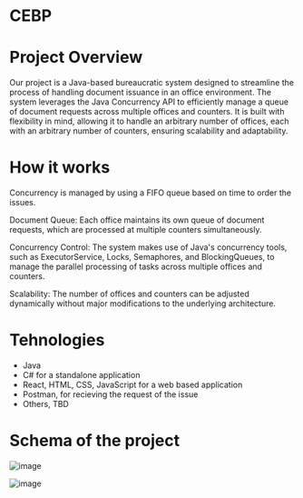 # CEBP

# Project Overview

Our project is a Java-based bureaucratic system designed to streamline the process of handling document issuance in an office environment. The system leverages the Java Concurrency API to efficiently manage a queue of document requests across multiple offices and counters. It is built with flexibility in mind, allowing it to handle an arbitrary number of offices, each with an arbitrary number of counters, ensuring scalability and adaptability.

# How it works
Concurrency is managed by using a FIFO queue based on time to order the issues.


Document Queue: Each office maintains its own queue of document requests, which are processed at multiple counters simultaneously.

Concurrency Control: The system makes use of Java's concurrency tools, such as ExecutorService, Locks, Semaphores, and BlockingQueues, to manage the parallel processing of tasks across multiple offices and counters.

Scalability: The number of offices and counters can be adjusted dynamically without major modifications to the underlying architecture.


# Tehnologies 

- Java
- C# for a standalone application
- React, HTML, CSS, JavaScript for a web based application
- Postman, for recieving the request of the issue
- Others, TBD

# Schema of the project

![image](https://github.com/user-attachments/assets/f6c598d8-ebce-4929-87b9-dbd9cb53c5e3)


![image](https://github.com/user-attachments/assets/db860e30-4546-48ac-a7f2-34d1a4aa4d7b)
